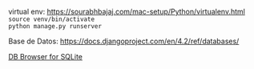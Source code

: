 virtual env: https://sourabhbajaj.com/mac-setup/Python/virtualenv.html  
`source venv/bin/activate`  
`python manage.py runserver`

Base de Datos: https://docs.djangoproject.com/en/4.2/ref/databases/

[DB Browser for SQLite](https://sqlitebrowser.org/)